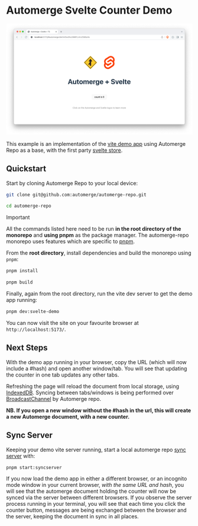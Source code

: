 # Automerge Svelte Counter Demo

![Automerge Svelte Counter Demo Screenshot](./img/screenshot.png)

This example is an implementation of the [vite demo app](https://vite.new/svelte-ts) using Automerge Repo as a base, with the first party [svelte store](../../packages/automerge-repo-svelte-store).

## Quickstart

Start by cloning Automerge Repo to your local device:

```bash
git clone git@github.com:automerge/automerge-repo.git
```

```bash
cd automerge-repo
```

> [!IMPORTANT]
> All the commands listed here need to be run **in the root directory of the monorepo** and **using pnpm** as the package manager.
> The automerge-repo monorepo uses features which are specific to [pnpm](https://pnpm.io/installation).

From the **root directory**, install dependencies and build the monorepo using `pnpm`:

```bash
pnpm install
```

```bash
pnpm build
```

Finally, again from the root directory, run the vite dev server to get the demo app running:

```bash
pnpm dev:svelte-demo
```

You can now visit the site on your favourite browser at `http://localhost:5173/`.

## Next Steps

With the demo app running in your browser, copy the URL (which will now include a #hash) and open another window/tab.
You will see that updating the counter in one tab updates any other tabs.

Refreshing the page will reload the document from local storage, using [IndexedDB](../../packages/automerge-repo-storage-indexeddb). Syncing between tabs/windows is being performed over [BroadcastChannel](../../packages/automerge-repo-network-broadcastchannel) by Automerge repo.

**NB. If you open a new window without the #hash in the url, this will create a new Automerge document, with a new counter.**

## Sync Server

Keeping your demo vite server running, start a local automerge repo [sync server](../sync-server) with:

```bash
pnpm start:syncserver
```

If you now load the demo app in either a different browser, or an incognito mode window in your current browser, _with the same URL and hash_, you will see that the automerge document holding the counter will now be synced via the server between different browsers. If you observe the server process running in your terminal, you will see that each time you click the counter button, messages are being exchanged between the browser and the server, keeping the document in sync in all places.

